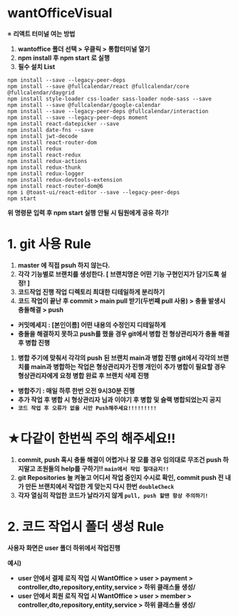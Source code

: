 # wantOfficeVisual

※ **리액트 터미널 여는 방법**

1. **wantoffice 폴더 선택 > 우클릭 > 통합터미널 열기**
2. **npm install 후 npm start 로 실행**
3. **필수 설치 List**

```
npm install --save --legacy-peer-deps
npm install --save @fullcalendar/react @fullcalendar/core @fullcalendar/daygrid
npm install style-loader css-loader sass-loader node-sass --save
npm install --save @fullcalendar/google-calendar
npm install --save --legacy-peer-deps @fullcalendar/interaction
npm install --save --legacy-peer-deps moment
npm install react-datepicker --save
npm install date-fns --save
npm install jwt-decode
npm install react-router-dom
npm install redux
npm install react-redux
npm install redux-actions
npm install redux-thunk
npm install redux-logger
npm install redux-devtools-extension
npm install react-router-dom@6
npm i @toast-ui/react-editor --save --legacy-peer-deps
npm start
```

**위 명령문 입력 후 npm start 실행**
**안될 시 팀원에게 공유 하기!**

# **1. git 사용 Rule**

1. **master 에 직접 psuh 하지 않는다.**
2. **각각 기능별로 브랜치를 생성한다. [ 브랜치명은 어떤 기능 구현인지가 담기도록 설정! ]**
3. **코드작업 진행 작업 디렉토리 최대한 디테일하게 분리하기**
4. **코드 작업이 끝난 후 commit > main pull 받기(두번째 pull 사용) > 충돌 발생시 충돌해결 > push**
- **커밋메세지 : [본인이름] 어떤 내용의 수정인지 디테일하게**
- **충돌을 해결하지 못하고 push를 했을 경우 git에서 병합 전 형상관리자가 충돌 해결 후 병합 진행**
1. **병합 주기에 맞춰서 각각의 push 된 브랜치 main과 병합 진행 git에서 각각의 브랜치를 main과 병합하는 작업은 형상관리자가 진행 개인이 추가 병합이 필요할 경우 형상관리자에게 요청 병합 완료 후 브랜치 삭제 진행**
- **병합주기 : 매일 하루 한번 오전 9시30분 진행**
- **추가 작업 후 병합 시 형상관리자 님과 이야기 후 병합 및 슬랙 병합되었는지 공지**
- **`코드 작업 후 오류가 없을 시만 Push해주세요!!!!!!!!!`**

# ★**다같이 한번씩 주의 해주세요!!**

1. **commit, push 혹시 충돌 해결이 어렵거나 잘 모를 경우 임의대로 무조건 push 하지말고 조원들의 help를 구하기!! `main에서 작업 절대금지!!`**
2. **git Repositories 늘 켜놓고 어디서 작업 중인지 수시로 확인, commit push 전 내가 만든 브랜치에서 작업한 게 맞는지 다시 한번 `doubleCheck`**
3. **각자 열심히 작업한 코드가 날라가지 않게 `pull, push 할땐 항상 주의하기!`**

# **2. 코드 작업시** 폴**더 생성 Rule**

**사용자 화면은 user 폴더 하위에서 작업진행**

**예시)**

- **user 안에서 결제 로직 작업 시 WantOffice > user > payment > controller,dto,repository,entity,service > 하위 클래스들 생성/**
- **user 안에서 회원 로직 작업 시 WantOffice > user > member > controller,dto,repository,entity,service > 하위 클래스들 생성/**
